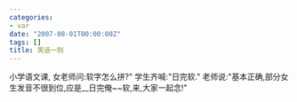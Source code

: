 ```yaml
---
categories:
- var
date: "2007-08-01T00:00:00Z"
tags: []
title: 笑话一则
---
```


小学语文课,
女老师问:软字怎么拼?"
学生齐喊:"日完软."
老师说:"基本正确,部分女生发音不很到位,应是__日完俺~~软,来,大家一起念!"
